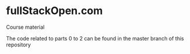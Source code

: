 # fullStackOpen.com
Course material

The code related to parts 0 to 2 can be found in the master branch of this repository
